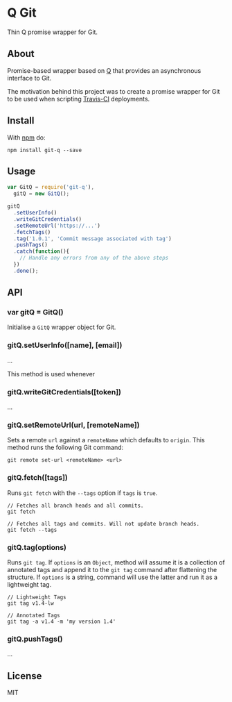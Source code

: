 Q Git
==========

Thin Q promise wrapper for Git.

## About

Promise-based wrapper based on [Q][1] that provides an asynchronous interface to Git.

The motivation behind this project was to create a promise wrapper for Git to be used when scripting
[Travis-CI][3] deployments.

## Install

With [npm](http://npmjs.org) do:

```
npm install git-q --save
```

## Usage

```javascript
var GitQ = require('git-q'),
  gitQ = new GitQ();

gitQ
  .setUserInfo()
  .writeGitCredentials()
  .setRemoteUrl('https://...')
  .fetchTags()
  .tag('1.0.1', 'Commit message associated with tag')
  .pushTags()
  .catch(function(){
    // Handle any errors from any of the above steps
  })
  .done();
```

## API

### var gitQ = GitQ()
Initialise a `GitQ` wrapper object for Git.

### gitQ.setUserInfo([name], [email])
...

This method is used whenever

### gitQ.writeGitCredentials([token])
...

### gitQ.setRemoteUrl(url, [remoteName])
Sets a remote `url` against a `remoteName` which defaults to `origin`. This method runs the following Git command:

```
git remote set-url <remoteName> <url>
```

### gitQ.fetch([tags])
Runs `git fetch` with the `--tags` option if `tags` is `true`.

```
// Fetches all branch heads and all commits.
git fetch

// Fetches all tags and commits. Will not update branch heads.
git fetch --tags
```

### gitQ.tag(options)
Runs `git tag`. If `options` is an `Object`, method will assume it is a collection of annotated tags and append
it to the `git tag` command after flattening the structure. If `options` is a string, command will use the latter
and run it as a lightweight tag.

```
// Lightweight Tags
git tag v1.4-lw

// Annotated Tags
git tag -a v1.4 -m 'my version 1.4'
```

### gitQ.pushTags()
...

## License

MIT

[1]: https://github.com/kriskowal/q
[2]: https://help.github.com/articles/about-remote-repositories/
[3]: https://travis-ci.com/

